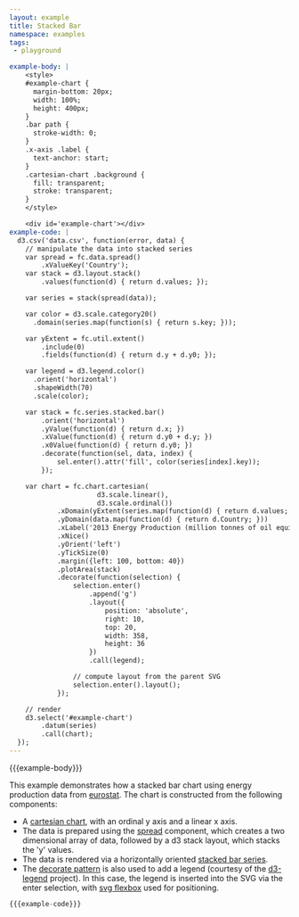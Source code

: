 ```yaml
---
layout: example
title: Stacked Bar
namespace: examples
tags:
 - playground

example-body: |
    <style>
    #example-chart {
      margin-bottom: 20px;
      width: 100%;
      height: 400px;
    }
    .bar path {
      stroke-width: 0;
    }
    .x-axis .label {
      text-anchor: start;
    }
    .cartesian-chart .background {
      fill: transparent;
      stroke: transparent;
    }
    </style>

    <div id='example-chart'></div>
example-code: |
  d3.csv('data.csv', function(error, data) {
    // manipulate the data into stacked series
    var spread = fc.data.spread()
        .xValueKey('Country');
    var stack = d3.layout.stack()
        .values(function(d) { return d.values; });

    var series = stack(spread(data));

    var color = d3.scale.category20()
      .domain(series.map(function(s) { return s.key; }));

    var yExtent = fc.util.extent()
        .include(0)
        .fields(function(d) { return d.y + d.y0; });

    var legend = d3.legend.color()
      .orient('horizontal')
      .shapeWidth(70)
      .scale(color);

    var stack = fc.series.stacked.bar()
        .orient('horizontal')
        .yValue(function(d) { return d.x; })
        .xValue(function(d) { return d.y0 + d.y; })
        .x0Value(function(d) { return d.y0; })
        .decorate(function(sel, data, index) {
            sel.enter().attr('fill', color(series[index].key));
        });

    var chart = fc.chart.cartesian(
                      d3.scale.linear(),
                      d3.scale.ordinal())
            .xDomain(yExtent(series.map(function(d) { return d.values; })))
            .yDomain(data.map(function(d) { return d.Country; }))
            .xLabel('2013 Energy Production (million tonnes of oil equivalent)')
            .xNice()
            .yOrient('left')
            .yTickSize(0)
            .margin({left: 100, bottom: 40})
            .plotArea(stack)
            .decorate(function(selection) {
                selection.enter()
                    .append('g')
                    .layout({
                        position: 'absolute',
                        right: 10,
                        top: 20,
                        width: 358,
                        height: 36
                    })
                    .call(legend);

                // compute layout from the parent SVG
                selection.enter().layout();
            });

    // render
    d3.select('#example-chart')
        .datum(series)
        .call(chart);
  });
---
```


{{{example-body}}}

<script>
{{{example-code}}}
</script>

This example demonstrates how a stacked bar chart using energy production data from [eurostat](http://ec.europa.eu/eurostat/statistics-explained/index.php). The chart is constructed from the following components:

 + A [cartesian chart](/components/chart/cartesian.html), with an ordinal y axis and a linear x axis.
 + The data is prepared using the [spread](/components/data/spread.html) component, which creates a two dimensional array of data, followed by a d3 stack layout, which stacks the 'y' values.
 + The data is rendered via a horizontally oriented [stacked bar series](/components/series/stacked.html).
 + The [decorate pattern](/components/introduction/2-decorate-pattern.html) is also used to add a legend (courtesy of the [d3-legend](http://d3-legend.susielu.com) project). In this case, the legend is inserted into the SVG via the enter selection, with [svg flexbox](/components/layout/layout.html) used for positioning.

```js
{{{example-code}}}
```
